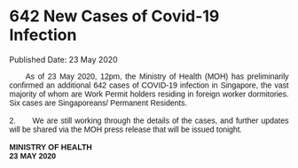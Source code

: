 <html>
    <meta http-equiv="Content-Type" content="text/html; charset=utf-8"/>
    <meta charset="utf-8"/>
    <title>642 New Cases of Covid-19 Infection</title>
    <body><h1>642 New Cases of Covid-19 Infection</h1>
    <p>Published Date: 23 May 2020</p> <div style="text-align: justify;"><span style="font-family: Arial; font-size: 14px;">&nbsp; &nbsp;&nbsp; As of 23 May 2020, 12pm, the Ministry of Health (MOH) has preliminarily confirmed an additional 642 cases of COVID-19 infection in Singapore, the vast majority of whom are Work Permit holders residing in foreign worker dormitories. Six cases are Singaporeans/ Permanent Residents.<br><br></span><span style="font-family: Arial; font-size: 14px;">2. &nbsp; &nbsp;&nbsp; We are still working through the details of the cases, and further updates will be shared via the MOH press release that will be issued tonight. </span></div><div style="text-align: justify;"><span style="font-family: Arial;"><span style="font-size: 14px;"><br><strong>MINISTRY OF HEALTH<br>23 MAY 2020<br></strong></span></span></div><br></body>
</html>
